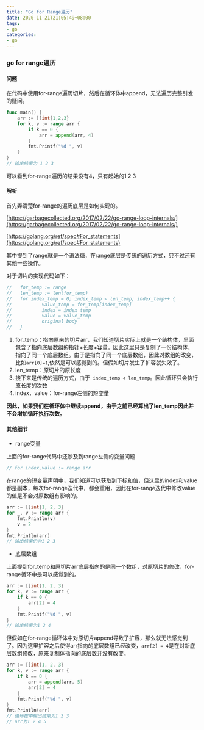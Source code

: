 ```yaml
---
title: "Go for Range遍历"
date: 2020-11-21T21:05:49+08:00
tags:
- go
categories: 
- go
---
```


### go for range遍历

#### 问题

在代码中使用for-range遍历切片，然后在循环体中append，无法遍历完整引发的疑问。

<!--more-->

```go
func main() {
	arr := []int{1,2,3}
	for k, v := range arr {
		if k == 0 {
			arr = append(arr, 4)
		}
		fmt.Printf("%d ", v)
	}
}
// 输出结果为 1 2 3
```

可以看到for-range遍历的结果没有4，只有起始的1 2 3

#### 解析

首先弄清楚for-range的遍历底层是如何实现的。

[https://garbagecollected.org/2017/02/22/go-range-loop-internals/](https://garbagecollected.org/2017/02/22/go-range-loop-internals/)

[https://golang.org/ref/spec#For_statements](https://golang.org/ref/spec#For_statements)

其中提到了range就是一个语法糖，在range底层是传统的遍历方式，只不过还有其他一些操作。

对于切片的实现代码如下：

```go
//   for_temp := range
//   len_temp := len(for_temp)
//   for index_temp = 0; index_temp < len_temp; index_temp++ {
//           value_temp = for_temp[index_temp]
//           index = index_temp
//           value = value_temp
//           original body
//   }
```

1. for_temp：指向原来的切片arr，我们知道切片实际上就是一个结构体，里面包含了指向底层数组的指针+长度+容量，因此这里只是复制了一份结构体，指向了同一个底层数组。由于是指向了同一个底层数组，因此对数组的改变，比如`arr[0]=1`,依然是可以感觉到的。但假如切片发生了扩容就失效了。
2. len_temp：原切片的原长度
3. 接下来是传统的遍历方式，由于` index_temp < len_temp`。因此循环只会执行原长度的次数
4. index，value：for-range左侧的短变量

**因此，如果我们在循环体中继续append，由于之前已经算出了len_temp因此并不会增加循环执行次数。**

#### 其他细节

- range变量

上面的for-range代码中还涉及到range左侧的变量问题

```go
// for index,value := range arr
```

在range的短变量声明中，我们知道可以获取到下标和值，但这里的index和value都是副本，每次for-range迭代中，都会重用，因此在for-range迭代中修改value的值是不会对原数组有影响的。

```go
arr := []int{1, 2, 3}
for _, v := range arr {
    fmt.Println(v)
    v = 2
}
fmt.Println(arr)
// 输出结果仍为1 2 3
```

- 底层数组

上面提到for_temp和原切片arr底层指向的是同一个数组，对原切片的修改，for-range循环中是可以感觉到的。

```go
arr := []int{1, 2, 3}
for k, v := range arr {
    if k == 0 {
        arr[2] = 4
    }
    fmt.Printf("%d ", v)
}
// 输出结果为1 2 4
```

但假如在for-range循环体中对原切片append导致了扩容，那么就无法感觉到了。因为这里扩容之后使得arr指向的底层数组已经改变，`arr[2] = 4`是在对新底层数组修改，原来复制体指向的底层数并没有改变。

```go
arr := []int{1, 2, 3}
for k, v := range arr {
    if k == 0 {
        arr = append(arr, 5)
        arr[2] = 4
    }
    fmt.Printf("%d ", v)
}
fmt.Println(arr)
// 循环提中输出结果为1 2 3
// arr为1 2 4 5
```

